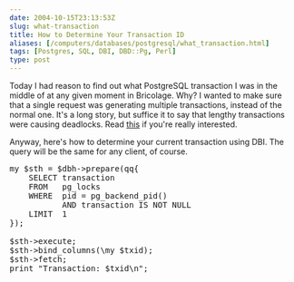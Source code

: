 ```yaml
--- 
date: 2004-10-15T23:13:53Z
slug: what-transaction
title: How to Determine Your Transaction ID
aliases: [/computers/databases/postgresql/what_transaction.html]
tags: [Postgres, SQL, DBI, DBD::Pg, Perl]
type: post
---
```


<p>Today I had reason to find out what PostgreSQL transaction I was in the middle of at any given moment in Bricolage. Why? I wanted to make sure that a single request was generating multiple transactions, instead of the normal one. It's a long story, but suffice it to say that lengthy transactions were causing deadlocks. Read <a href="http://bugs.bricolage.cc/show_bug.cgi?id=709#c19" title="Bug report: Deadlocks during Bricolage publishes">this</a> if you're really interested.</p>

<p>Anyway, here's how to determine your current transaction using DBI. The query will be the same for any client, of course.</p>

<pre>
my $sth = $dbh->prepare(qq{
    SELECT transaction
    FROM   pg_locks
    WHERE  pid = pg_backend_pid()
           AND transaction IS NOT NULL
    LIMIT  1
});

$sth->execute;
$sth->bind_columns(\my $txid);
$sth->fetch;
print &quot;Transaction: $txid\n&quot;;
</pre>
